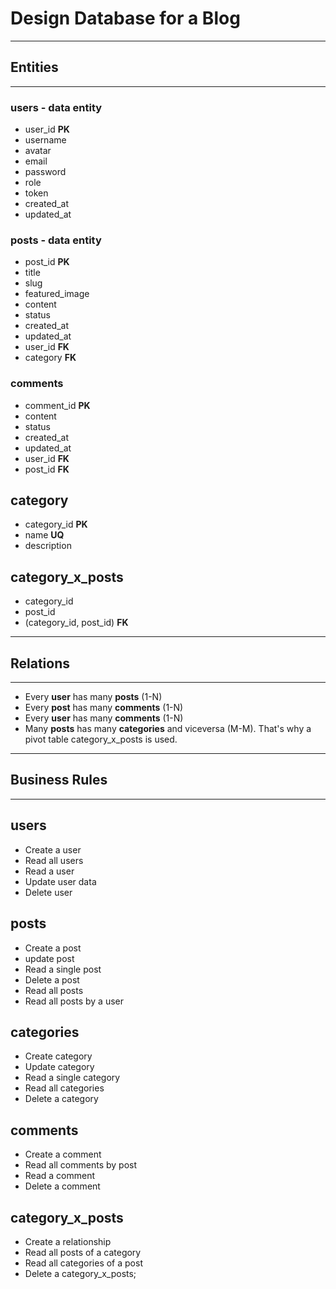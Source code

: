
#  Design Database for a Blog
---
## Entities
---
### users - **data entity** 
* user_id **PK**
* username 
* avatar
* email 
* password 
* role
* token 
* created_at
* updated_at 

### posts - **data entity** 
* post_id **PK**
* title 
* slug
* featured_image
* content 
* status 
* created_at
* updated_at 
* user_id **FK**
* category **FK**

### comments 
* comment_id **PK**
* content
* status 
* created_at
* updated_at 
* user_id **FK**
* post_id **FK**

## category 
* category_id **PK**
* name **UQ**
* description

## category_x_posts
* category_id 
* post_id 
* (category_id, post_id) **FK**

---
## Relations 
---
* Every **user** has many **posts** (1-N)
* Every **post** has many **comments** (1-N)
* Every **user** has many **comments** (1-N)
* Many **posts** has many **categories** and viceversa (M-M). That's why a pivot table category_x_posts is used.

---
## Business Rules
---
## users 
 * Create a user
 * Read all users 
 * Read a user 
 * Update user data
 * Delete user 

## posts
* Create a post
* update post
* Read a single post
* Delete a post
* Read all posts 
* Read all posts by a user

## categories
* Create category
* Update category
* Read a single category
* Read all categories
* Delete a category

## comments 
* Create a comment
* Read all comments by post
* Read a comment
* Delete a comment 

## category_x_posts
* Create a relationship
* Read all posts of a category
* Read all categories of a post
* Delete a category_x_posts;


 








